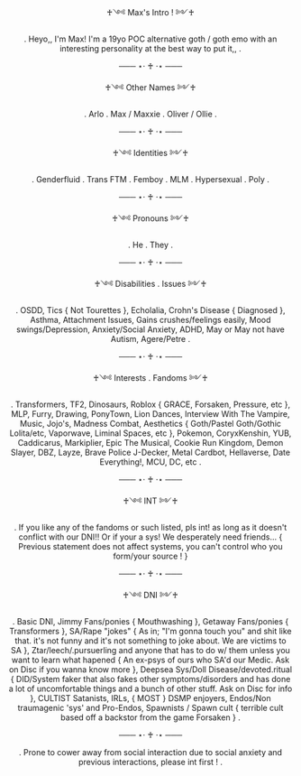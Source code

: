<p align="center">   ♰༺ Max's Intro ! ༻♰
  
 <p align="center"> . Heyo,, I'm Max! I'm a 19yo POC alternative goth / goth emo with an interesting personality at the best way to put it,, .

  <p align="center"> ─── ⋆⋅ ♰ ⋅⋆ ───
  
 <p align="center">  ♰༺ Other Names ༻♰
 <p align="center"> . Arlo . Max / Maxxie . Oliver / Ollie .

 <p align="center"> ─── ⋆⋅ ♰ ⋅⋆ ───

  <p align="center"> ♰༺ Identities ༻♰
 <p align="center"> . Genderfluid . Trans FTM . Femboy . MLM . Hypersexual . Poly .

<p align="center">  ─── ⋆⋅ ♰ ⋅⋆ ───

  <p align="center"> ♰༺ Pronouns ༻♰
 <p align="center"> . He . They .

 <p align="center"> ─── ⋆⋅ ♰ ⋅⋆ ───

  <p align="center"> ♰༺ Disabilities . Issues ༻♰
  <p align="center"> . OSDD, Tics { Not Tourettes }, Echolalia, Crohn's Disease { Diagnosed }, Asthma, Attachment Issues, Gains crushes/feelings easily, Mood swings/Depression, Anxiety/Social Anxiety, ADHD, May or May not have Autism, Agere/Petre .

<p align="center"> ─── ⋆⋅ ♰ ⋅⋆ ───

  <p align="center"> ♰༺ Interests . Fandoms ༻♰
 <p align="center"> . Transformers, TF2, Dinosaurs, Roblox { GRACE, Forsaken, Pressure, etc }, MLP, Furry, Drawing, PonyTown, Lion Dances, Interview With The Vampire, Music, Jojo's, Madness Combat, Aesthetics { Goth/Pastel Goth/Gothic Lolita/etc, Vaporwave, Liminal Spaces, etc }, Pokemon, CoryxKenshin, YUB, Caddicarus, Markiplier, Epic The Musical, Cookie Run Kingdom, Demon Slayer, DBZ, Layze, Brave Police J-Decker, Metal Cardbot, Hellaverse, Date Everything!, MCU, DC, etc .

 <p align="center"> ─── ⋆⋅ ♰ ⋅⋆ ───

 <p align="center"> ♰༺ INT ༻♰
 <p align="center"> . If you like any of the fandoms or such listed, pls int! as long as it doesn't conflict with our DNI!! Or if your a sys! We desperately need friends... { Previous statement does not affect systems, you can't control who you form/your source ! }

 <p align="center"> ─── ⋆⋅ ♰ ⋅⋆ ───

 <p align="center"> ♰༺ DNI ༻♰
 <p align="center"> . Basic DNI, Jimmy Fans/ponies { Mouthwashing }, Getaway Fans/ponies { Transformers }, SA/Rape "jokes" { As in; "I'm gonna touch you" and shit like that. it's not funny and it's not something to joke about. We are victims to SA }, Ztar/leech/.pursuerling and anyone that has to do w/ them unless you want to learn what hapened { An ex-psys of ours who SA'd our Medic. Ask on Disc if you wanna know more }, Deepsea Sys/Doll Disease/devoted.ritual { DID/System faker that also fakes other symptoms/disorders and has done a lot of uncomfortable things and a bunch of other stuff. Ask on Disc for info }, CULTIST Satanists, IRLs, { MOST } DSMP enjoyers, Endos/Non traumagenic 'sys' and Pro-Endos, Spawnists / Spawn cult { terrible cult based off a backstor from the game Forsaken } .


 <p align="center"> ─── ⋆⋅ ♰ ⋅⋆ ───
 

 <p align="center"> . Prone to cower away from social interaction due to social anxiety and previous interactions, please int first ! .
